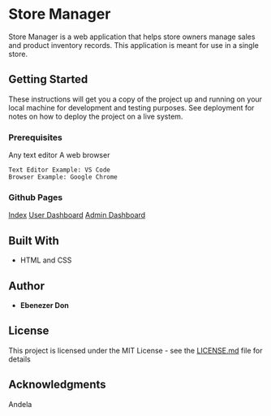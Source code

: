 # Store Manager

Store Manager is a web application that helps store owners manage sales and product inventory
records. This application is meant for use in a single store.

## Getting Started

These instructions will get you a copy of the project up and running on your local machine for development and testing purposes. See deployment for notes on how to deploy the project on a live system.

### Prerequisites

Any text editor
A web browser

```
Text Editor Example: VS Code
Browser Example: Google Chrome
```

### Github Pages

[Index](https://ebenezerdon.github.io/Store-Manager/UI/index.html)
[User Dashboard](https://ebenezerdon.github.io/Store-Manager/UI/pages/userdashboard.html)
[Admin Dashboard](https://ebenezerdon.github.io/Store-Manager/UI/pages/admindashboard.html)


## Built With

* HTML and CSS

## Author

* **Ebenezer Don** 

## License

This project is licensed under the MIT License - see the [LICENSE.md](LICENSE.md) file for details

## Acknowledgments

Andela